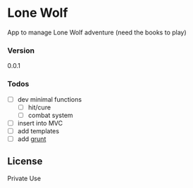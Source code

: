 # Lone Wolf
App to manage Lone Wolf adventure (need the books to play)

### Version
0.0.1

### Todos

 - [ ] dev minimal functions
    - [ ] hit/cure
    - [ ] combat system
 - [ ] insert into MVC
 - [ ] add templates
 - [ ] add [grunt][grunt]

License
----

Private Use

[//]: # (These are reference links used in the body of this note and get stripped out when the markdown processor does its job. There is no need to format nicely because it shouldn't be seen. Thanks SO - http://stackoverflow.com/questions/4823468/store-comments-in-markdown-syntax)

   [grunt]: <http://gruntjs.com/>


